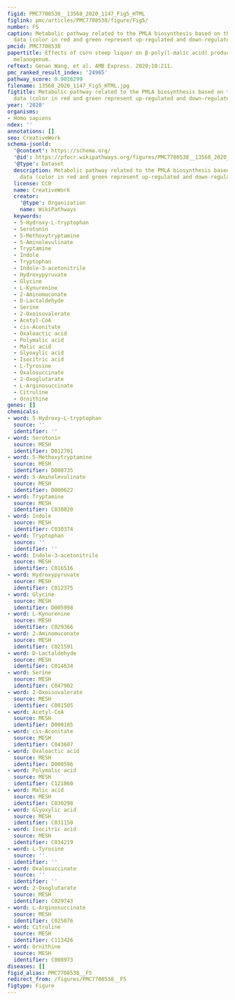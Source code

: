 ```yaml
---
figid: PMC7708538__13568_2020_1147_Fig5_HTML
figlink: pmc/articles/PMC7708538/figure/Fig5/
number: F5
caption: Metabolic pathway related to the PMLA biosynthesis based on the metabolomics
  data (color in red and green represent up-regulated and down-regulated metabolites)
pmcid: PMC7708538
papertitle: Effects of corn steep liquor on β-poly(l-malic acid) production in Aureobasidium
  melanogenum.
reftext: Genan Wang, et al. AMB Express. 2020;10:211.
pmc_ranked_result_index: '24965'
pathway_score: 0.9016299
filename: 13568_2020_1147_Fig5_HTML.jpg
figtitle: Metabolic pathway related to the PMLA biosynthesis based on the metabolomics
  data (color in red and green represent up-regulated and down-regulated metabolites)
year: '2020'
organisms:
- Homo sapiens
ndex: ''
annotations: []
seo: CreativeWork
schema-jsonld:
  '@context': https://schema.org/
  '@id': https://pfocr.wikipathways.org/figures/PMC7708538__13568_2020_1147_Fig5_HTML.html
  '@type': Dataset
  description: Metabolic pathway related to the PMLA biosynthesis based on the metabolomics
    data (color in red and green represent up-regulated and down-regulated metabolites)
  license: CC0
  name: CreativeWork
  creator:
    '@type': Organization
    name: WikiPathways
  keywords:
  - 5-Hydroxy-L-tryptophan
  - Serotonin
  - 5-Methoxytryptamine
  - 5-Aminolevulinate
  - Tryptamine
  - Indole
  - Tryptophan
  - Indole-3-acetonitrile
  - Hydroxypyruvate
  - Glycine
  - L-Kynurenine
  - 2-Aminomuconate
  - D-Lactaldehyde
  - Serine
  - 2-Oxoisovalerate
  - Acetyl-CoA
  - cis-Aconitate
  - Oxaloactic acid
  - Polymalic acid
  - Malic acid
  - Glyoxylic acid
  - Isocitric acid
  - L-Tyrosine
  - Oxalosuccinate
  - 2-Oxoglutarate
  - L-Arginosuccinate
  - Citruline
  - Ornithine
genes: []
chemicals:
- word: 5-Hydroxy-L-tryptophan
  source: ''
  identifier: ''
- word: Serotonin
  source: MESH
  identifier: D012701
- word: 5-Methoxytryptamine
  source: MESH
  identifier: D008735
- word: 5-Aminolevulinate
  source: MESH
  identifier: D000622
- word: Tryptamine
  source: MESH
  identifier: C030820
- word: Indole
  source: MESH
  identifier: C030374
- word: Tryptophan
  source: ''
  identifier: ''
- word: Indole-3-acetonitrile
  source: MESH
  identifier: C016516
- word: Hydroxypyruvate
  source: MESH
  identifier: C012375
- word: Glycine
  source: MESH
  identifier: D005998
- word: L-Kynurenine
  source: MESH
  identifier: C029366
- word: 2-Aminomuconate
  source: MESH
  identifier: C021591
- word: D-Lactaldehyde
  source: MESH
  identifier: C014634
- word: Serine
  source: MESH
  identifier: C047902
- word: 2-Oxoisovalerate
  source: MESH
  identifier: C001505
- word: Acetyl-CoA
  source: MESH
  identifier: D000105
- word: cis-Aconitate
  source: MESH
  identifier: C043607
- word: Oxaloactic acid
  source: MESH
  identifier: D000596
- word: Polymalic acid
  source: MESH
  identifier: C121060
- word: Malic acid
  source: MESH
  identifier: C030298
- word: Glyoxylic acid
  source: MESH
  identifier: C031150
- word: Isocitric acid
  source: MESH
  identifier: C034219
- word: L-Tyrosine
  source: ''
  identifier: ''
- word: Oxalosuccinate
  source: ''
  identifier: ''
- word: 2-Oxoglutarate
  source: MESH
  identifier: C029743
- word: L-Arginosuccinate
  source: MESH
  identifier: C025076
- word: Citruline
  source: MESH
  identifier: C113426
- word: Ornithine
  source: MESH
  identifier: C008973
diseases: []
figid_alias: PMC7708538__F5
redirect_from: /figures/PMC7708538__F5
figtype: Figure
---
```

